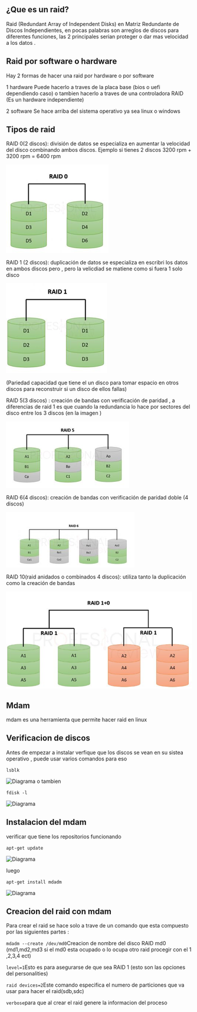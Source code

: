 
## ¿Que es un raid?
Raid (Redundant Array of Independent Disks) en Matriz Redundante de Discos Independientes, en pocas palabras son arreglos de discos para diferentes funciones,
las 2 principales serian proteger o dar mas velocidad a los datos .

## Raid por software o hardware
Hay 2 formas de hacer una raid por hardware o por software

1 hardware 
Puede hacerlo a traves de la placa base (bios o uefi dependiendo caso) o tambien hacerlo a traves de una controladora RAID (Es un hardware independiente)

2 software
Se hace arriba del sistema operativo ya sea linux o windows 

## Tipos de raid

RAID 0(2 discos): división de datos se especializa en aumentar la velocidad del disco combinando ambos discos. Ejemplo si tienes 2 discos 3200 rpm + 3200 rpm = 6400 rpm 
 
![Diagrama](https://github.com/Andherson333333/Linux/blob/main/raid-con-mdam/imagenes/raid-0.JPG)

RAID 1 (2 discos): duplicación de datos se especializa en escribri los datos en ambos discos pero , pero la velicdiad se matiene como si fuera 1 solo disco

![Diagrama](https://github.com/Andherson333333/Linux/blob/main/raid-con-mdam/imagenes/radi-1.JPG)

(Pariedad capacidad que tiene el un disco para tomar espacio en otros discos para reconstruir si un disco de ellos fallas)

RAID 5(3 discos) : creación de bandas con verificación de paridad , a diferencias de raid 1 es que cuando la redundancia lo hace por sectores del disco entre los 3 discos (en la imagen )

![Diagrama](https://github.com/Andherson333333/Linux/blob/main/raid-con-mdam/imagenes/raid-5.JPG)

RAID 6(4 discos): creación de bandas con verificación de paridad doble (4 discos)

![Diagrama](https://github.com/Andherson333333/Linux/blob/main/raid-con-mdam/imagenes/raid-6.JPG)

RAID 10(raid anidados o combinados 4 discos): utiliza tanto la duplicación como la creación de bandas

![Diagrama](https://github.com/Andherson333333/Linux/blob/main/raid-con-mdam/imagenes/raid-10.JPG)


## Mdam 
mdam es una herramienta que permite hacer raid en linux 

## Verificacion de discos
Antes de empezar a instalar verfique que los discos se vean en su sistea operativo , puede usar varios comandos para eso

```
lsblk
```
![Diagrama]()
o tambien 

```
fdisk -l
```
![Diagrama]()

## Instalacion del mdam

verificar que tiene los repositorios funcionando 

```
apt-get update
```
![Diagrama]()

luego 

```
apt-get install mdadm
```
![Diagrama]()

## Creacion del raid con mdam

Para crear el raid se hace solo a trave de un comando que esta compuesto por las siguientes partes :

`mdadm --create /dev/md0`Creacion de nombre del disco RAID md0 (md1,md2,md3 si el md0 esta ocupado o lo ocupa otro raid procegir con el 1 ,2,3,4 ect)

`level=1`Esto es para asegurarse de que sea RAID 1 (esto son las opciones del personalities)

`raid devices=2`Este comando especifica el numero de particiones que va usar para hacer el raid(sdb,sdc)

`verbose`para que al crear el raid genere la informacion del proceso















